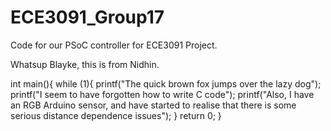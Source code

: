 # ECE3091_Group17
Code for our PSoC controller for ECE3091 Project.

Whatsup Blayke, this is from Nidhin. 

int main(){
	while (1){
		printf("The quick brown fox jumps over the lazy dog");
		printf("I seem to have forgotten how to write C code");
		printf("Also, I have an RGB Arduino sensor, and have started to realise that there is some serious distance dependence issues");
	}
	return 0;
}
